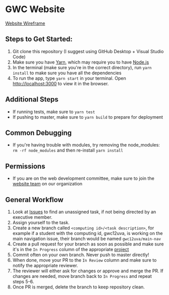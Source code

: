# GWC Website
[Website Wireframe](https://www.figma.com/file/3oCYmtWALN20gRkSa5Ew7V/GWC-General-Site?node-id=0%3A1)
## Steps to Get Started:
1. Git clone this repository (I suggest using GitHub Desktop + Visual Studio Code)
2. Make sure you have [Yarn](https://classic.yarnpkg.com/en/docs/install), which may require you to have [Node.js](https://nodejs.org/en/)
2. In the terminal (make sure you're in the correct directory), run `yarn install` to make sure you have all the dependencies
3. To run the app, type `yarn start` in your terminal. Open [http://localhost:3000](http://localhost:3000) to view it in the browser.

## Additional Steps
* If running tests, make sure to `yarn test`
* If pushing to master, make sure to `yarn build` to prepare for deployment

## Common Debugging
* If you're having trouble with modules, try removing the node_modules: `rm -rf node_modules` and then re-install `yarn install`

## Permissions
* If you are on the web development committee, make sure to join the [website team](https://github.com/orgs/gwcuva/teams/website) on our organization

## General Workflow
1. Look at [Issues](https://github.com/gwcuva/gwc-website/issues) to find an unassigned task, if not being directed by an executive member.  
2. Assign yourself to the task.
3. Create a new branch called `<computing id>/<task description>`, for example if a student with the computing id, gwc12uva, is working on the main navigation issue, their branch would be named `gwc12uva/main-nav`
4. Create a pull request for your branch as soon as possible and make sure it's in the `In Progress` column of the appropriate [project](https://github.com/gwcuva/gwc-website/projects)
5. Commit often on your own branch. Never push to master directly!
6. When done, move your PR to the `In Review` column and make sure to notify the appropriate reviewer.
7. The reviewer will either ask for changes or approve and merge the PR. If changes are needed, move branch back to `In Progress` and repeat steps 5-6.
8. Once PR is merged, delete the branch to keep repository clean.